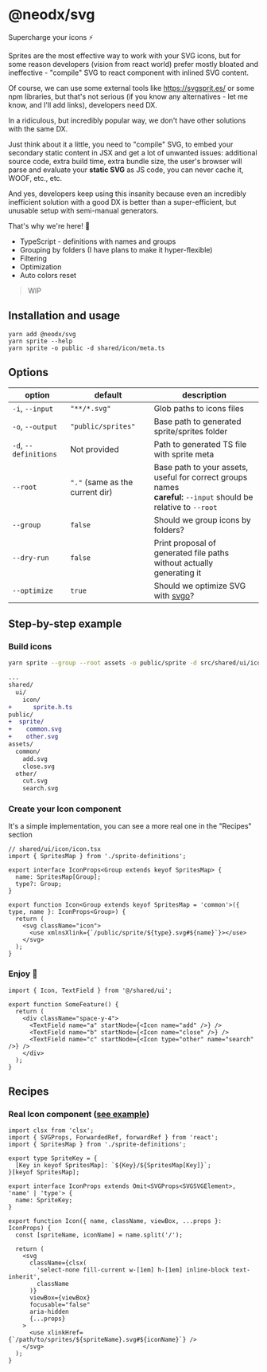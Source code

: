 # @neodx/svg

Supercharge your icons ⚡️

Sprites are the most effective way to work with your SVG icons,
but for some reason developers (vision from react world) prefer
mostly bloated and ineffective - "compile" SVG to react component with inlined SVG content.

Of course, we can use some external tools like https://svgsprit.es/ or some npm libraries,
but that's not serious (if you know any alternatives - let me know, and I'll add links), developers need DX.

In a ridiculous, but incredibly popular way, we don't have other solutions with the same DX.

Just think about it a little, you need to "compile" SVG, to embed your secondary static content in JSX
and get a lot of unwanted issues: additional source code, extra build time, extra bundle size,
the user's browser will parse and evaluate your **static SVG** as JS code,
you can never cache it, WOOF, etc., etc.

And yes, developers keep using this insanity because even an incredibly inefficient solution with a good DX
is better than a super-efficient, but unusable setup with semi-manual generators.

That's why we're here! 🥳

- TypeScript - definitions with names and groups
- Grouping by folders (I have plans to make it hyper-flexible)
- Filtering
- Optimization
- Auto colors reset

> WIP

## Installation and usage

```
yarn add @neodx/svg
yarn sprite --help
yarn sprite -o public -d shared/icon/meta.ts
```

## Options

| option                | default                         | description                                                                                                         |
| --------------------- | ------------------------------- | ------------------------------------------------------------------------------------------------------------------- |
| `-i`, `--input`       | `"**/*.svg"`                    | Glob paths to icons files                                                                                           |
| `-o`, `--output`      | `"public/sprites"`              | Base path to generated sprite/sprites folder                                                                        |
| `-d`, `--definitions` | Not provided                    | Path to generated TS file with sprite meta                                                                          |
| `--root`              | `"."` (same as the current dir) | Base path to your assets, useful for correct groups names<br/>**careful:** `--input` should be relative to `--root` |
| `--group`             | `false`                         | Should we group icons by folders?                                                                                   |
| `--dry-run`           | `false`                         | Print proposal of generated file paths without actually generating it                                               |
| `--optimize`          | `true`                          | Should we optimize SVG with [svgo](https://github.com/svg/svgo)?                                                    |

## Step-by-step example

### Build icons

```bash
yarn sprite --group --root assets -o public/sprite -d src/shared/ui/icon/sprite.h.ts
```

```diff
...
shared/
  ui/
    icon/
+      sprite.h.ts
public/
+  sprite/
+    common.svg
+    other.svg
assets/
  common/
    add.svg
    close.svg
  other/
    cut.svg
    search.svg
```

### Create your Icon component

It's a simple implementation, you can see a more real one in the "Recipes" section

```tsx
// shared/ui/icon/icon.tsx
import { SpritesMap } from './sprite-definitions';

export interface IconProps<Group extends keyof SpritesMap> {
  name: SpritesMap[Group];
  type?: Group;
}

export function Icon<Group extends keyof SpritesMap = 'common'>({ type, name }: IconProps<Group>) {
  return (
    <svg className="icon">
      <use xmlnsXlink={`/public/sprite/${type}.svg#${name}`}></use>
    </svg>
  );
}
```

### Enjoy 👏

```tsx
import { Icon, TextField } from '@/shared/ui';

export function SomeFeature() {
  return (
    <div className="space-y-4">
      <TextField name="a" startNode={<Icon name="add" />} />
      <TextField name="b" startNode={<Icon name="close" />} />
      <TextField name="c" startNode={<Icon type="other" name="search" />} />
    </div>
  );
}
```

## Recipes

### Real Icon component ([see example](./examples/react))

```tsx
import clsx from 'clsx';
import { SVGProps, ForwardedRef, forwardRef } from 'react';
import { SpritesMap } from './sprite-definitions';

export type SpriteKey = {
  [Key in keyof SpritesMap]: `${Key}/${SpritesMap[Key]}`;
}[keyof SpritesMap];

export interface IconProps extends Omit<SVGProps<SVGSVGElement>, 'name' | 'type'> {
  name: SpriteKey;
}

export function Icon({ name, className, viewBox, ...props }: IconProps) {
  const [spriteName, iconName] = name.split('/');

  return (
    <svg
      className={clsx(
        'select-none fill-current w-[1em] h-[1em] inline-block text-inherit',
        className
      )}
      viewBox={viewBox}
      focusable="false"
      aria-hidden
      {...props}
    >
      <use xlinkHref={`/path/to/sprites/${spriteName}.svg#${iconName}`} />
    </svg>
  );
}
```
